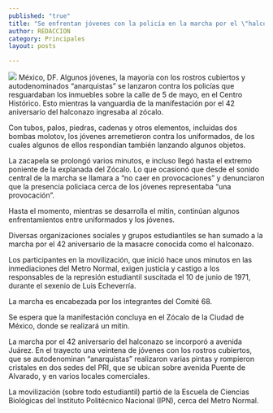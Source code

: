 ```yaml
---
published: "true"
title: "Se enfrentan jóvenes con la policía en la marcha por el \"halconazo\""
author: REDACCION
category: Principales
layout: posts

---
```


![](http://i.imgur.com/tok89FNm.jpg)
México, DF. Algunos jóvenes, la mayoría con los rostros cubiertos y autodenominados “anarquistas” se lanzaron contra los policías que resguardaban los inmuebles sobre la calle de 5 de mayo, en el Centro Histórico. Esto mientras la vanguardia de la manifestación por el 42 aniversario del halconazo ingresaba al zócalo.

Con tubos, palos, piedras, cadenas y otros elementos, incluidas dos bombas molotov, los jóvenes arremetieron contra los uniformados, de los cuales algunos de ellos respondían también lanzando algunos objetos.

La zacapela se prolongó varios minutos, e incluso llegó hasta el extremo poniente de la explanada del Zócalo. Lo que ocasionó que desde el sonido central de la marcha se llamara a “no caer en provocaciones” y denunciaron que la presencia policiaca cerca de los jóvenes representaba “una provocación”.

Hasta el momento, mientras se desarrolla el mitin, continúan algunos enfrentamientos entre uniformados y los jóvenes.

Diversas organizaciones sociales y grupos estudiantiles se han sumado a la marcha por el 42 aniversario de la masacre conocida como el halconazo.

Los participantes en la movilización, que inició hace unos minutos en las inmediaciones del Metro Normal, exigen justicia y castigo a los responsables de la represión estudiantil suscitada el 10 de junio de 1971, durante el sexenio de Luis Echeverría.

La marcha es encabezada por los integrantes del Comité 68.

Se espera que la manifestación concluya en el Zócalo de la Ciudad de México, donde se realizará un mitin.

La marcha por el 42 aniversario del halconazo se incorporó a avenida Juárez. En el trayecto una veintena de jóvenes con los rostros cubiertos, que se autodenominan “anarquistas” realizaron varias pintas y rompieron cristales en dos sedes del PRI, que se ubican sobre avenida Puente de Alvarado, y en varios locales comerciales.

La movilización (sobre todo estudiantil) partió de la Escuela de Ciencias Biológicas del Instituto Politécnico Nacional (IPN), cerca del Metro Normal.

